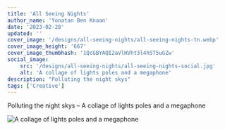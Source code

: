 ```yaml
---
title: 'All Seeing Nights'
author_name: 'Yonatan Ben Knaan'
date: '2023-02-28'
updated: ''
cover_image: '/designs/all-seeing-nights/all-seeing-nights-tn.webp'
cover_image_height: '667'
cover_image_thumbhash: '1QcGBYAQI2aVlHVht3l4h5T5uGZw'
social_image: 
    src: '/designs/all-seeing-nights/all-seeing-nights-social.jpg'
    alt: 'A collage of lights poles and a megaphone'
description: "Polluting the night skys"
tags: ['Creative']
---
```


Polluting the night skys – A collage of lights poles and a megaphone

![A collage of lights poles and a megaphone](/designs/all-seeing-nights/all-seeing-nights.webp)